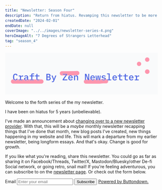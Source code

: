 ```yaml
---
title: "Newsletter: Season Four"
description: "Return from hiatus. Revamping this newsletter to be more monthly updates about the website, blog posts, and life. Retiring the longform essays from the newsletter, and leaving that in for the blog."
createdDate: "2024-02-01"
endDate: null
coverImage: "../../images/newsletter-series-4.png"
heroImageAlt: "7 Degrees of Strangers Letterhead"
tag: "season_4"
---
```


![Playful logo](../../images/newsletter-series-4.png)

Welcome to the forth series of the my newsletter.

I have been on hiatus for 5 years (unbelievable).

I've made an announcement about [changing over to a new newsletter provider](/blog/2024-02-01-newsletter-announcement/). With that, this will be a _maybe_ monthly newsletter recapping things that I've done that month, new blog posts I've created, new things happening in my website and life. This will mark a departure from my earlier newsletter, being longform essays. And that's okay. Change is good for growth.

If you like what you're reading, share this newsletter. You could go as far as sharing it on Facebook/Threads, Twitter/X, Mastodon/Bluesky/other De-fi Social network, or going retro, snail mail! If you're feeling adventurous, you can subscribe to on the [newsletter page](/curation/newsletter#subscribe). Or check out the form below.

<form
  action="https://buttondown.email/api/emails/embed-subscribe/craftbyzen"
  method="post"
  target="popupwindow"
  onsubmit="window.open('https://buttondown.email/craftbyzen', 'popupwindow')"
  class="embeddable-buttondown-form flex flex-col gap-2 sm:w-[50%]"
>
  <label
    class="text-slate-800 dark:text-slate-200 text-sm"
    for="bd-email">Email</label
  >
  <input
    class="py-1 px-2 md:py-2 md:px-4"
    type="email"
    name="email"
    id="bd-email"
    placeholder="Enter your email"
  />
  <button
    type="submit"
    value="Subscribe"
    class="bg-yellow-700 hover:bg-purple-700 dark:bg-yellow-300 text-white dark:text-black font-bold px-4 rounded"
    >Subscribe</button
  >
  <a
    class="text-sm"
    href="https://buttondown.email/refer/craftbyzen"
    target="_blank">Powered by Buttondown.</a
  >
</form>

